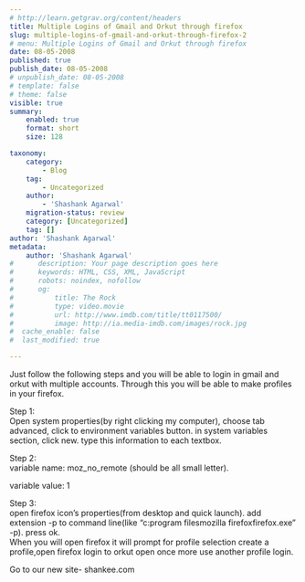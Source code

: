 ```yaml
---
# http://learn.getgrav.org/content/headers
title: Multiple Logins of Gmail and Orkut through firefox
slug: multiple-logins-of-gmail-and-orkut-through-firefox-2
# menu: Multiple Logins of Gmail and Orkut through firefox
date: 08-05-2008
published: true
publish_date: 08-05-2008
# unpublish_date: 08-05-2008
# template: false
# theme: false
visible: true
summary:
    enabled: true
    format: short
    size: 128

taxonomy:
    category:
        - Blog
    tag:
        - Uncategorized
    author:
        - 'Shashank Agarwal'
    migration-status: review
    category: [Uncategorized]
    tag: []
author: 'Shashank Agarwal'
metadata:
    author: 'Shashank Agarwal'
#      description: Your page description goes here
#      keywords: HTML, CSS, XML, JavaScript
#      robots: noindex, nofollow
#      og:
#          title: The Rock
#          type: video.movie
#          url: http://www.imdb.com/title/tt0117500/
#          image: http://ia.media-imdb.com/images/rock.jpg
#  cache_enable: false
#  last_modified: true

---
```


Just follow the following steps and you will be able to login in gmail and orkut with multiple accounts. Through this you will be able to make profiles in your firefox.

Step 1:  
Open system properties(by right clicking my computer), choose tab advanced, click to environment variables button. in system variables section, click new. type this information to each textbox.

Step 2:  
variable name: moz\_no\_remote (should be all small letter).

variable value: 1

Step 3:  
open firefox icon’s properties(from desktop and quick launch). add extension -p to command line(like “c:program filesmozilla firefoxfirefox.exe” -p). press ok.  
When you will open firefox it will prompt for profile selection create a profile,open firefox login to orkut open once more use another profile login.

Go to our new site- shankee.com
